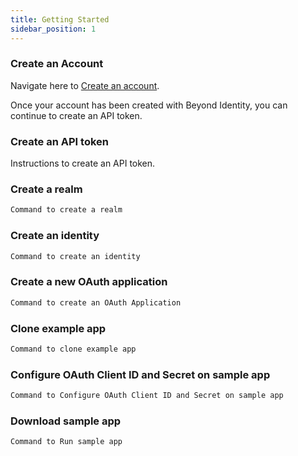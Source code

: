 ```yaml
---
title: Getting Started
sidebar_position: 1
---
```


### Create an Account 

Navigate here to [Create an account](https://www.beyondidentity.com/developers/signup).

Once your account has been created with Beyond Identity, you can continue to create an API token. 

### Create an API token

Instructions to create an API token. 

### Create a realm

``` bash
Command to create a realm
```

### Create an identity

``` bash
Command to create an identity
```

### Create a new OAuth application

``` bash
Command to create an OAuth Application
```

### Clone example app

``` bash
Command to clone example app
```

### Configure OAuth Client ID and Secret on sample app

``` bash
Command to Configure OAuth Client ID and Secret on sample app
```

### Download sample app

``` bash
Command to Run sample app
```

